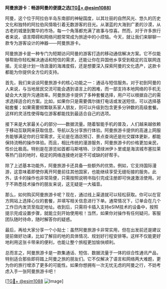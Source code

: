 **阿曼旅游卡：畅游阿曼的便捷之选[[TG💪+ @esim1088](https://t.me/s/esim1088)]**

阿曼，这个位于阿拉伯半岛东南部的神秘国度，以其壮丽的自然风光、悠久的历史文化和独特的阿拉伯风情吸引着无数游客的目光。从湛蓝的大海到广袤的沙漠，从古老的城堡到繁华的市场，每一个角落都充满了故事与惊喜。然而，对于许多旅行者来说，语言障碍和网络问题常常成为旅途中的小烦恼。今天，就让我们来聊聊一款专为游客设计的神器——阿曼旅游卡。

阿曼旅游卡是一种专门为短期访问阿曼的游客打造的移动通信解决方案。它不仅能够帮助你轻松解决通话和短信的需求，还能让你在异国他乡享受到稳定的互联网连接。无论是计划一场浪漫的海滩度假，还是想要深入探索阿曼的文化遗产，这款卡都能为你提供全方位的支持。

首先，我们来谈谈阿曼旅游卡的核心功能之一：通话与短信服务。对于初到阿曼的人来说，与当地居民交流可能会遇到语言上的困难，而一部支持本地网络的手机无疑会大大提升沟通效率。阿曼旅游卡提供了多种套餐选择，用户可以根据自己的需求选择适合的方案。比如，如果你只是需要偶尔拨打电话或发送短信，可以选择基础套餐；如果需要频繁联系家人朋友，则可以升级到包含更多分钟数的高级套餐。这样的灵活性使得每位游客都能找到最适合自己的选项。

接下来是大家最关心的部分——数据流量。随着智能手机的普及，人们越来越依赖于移动互联网来获取信息、导航以及分享旅行体验。阿曼旅游卡提供的高速上网服务能够满足你的日常需求，无论是在酒店预订、景点查询还是社交媒体更新，都能保持流畅的操作体验。而且，相比传统的漫游服务，阿曼旅游卡的价格更加亲民，性价比极高。特别是在游览如首都马斯喀特、沙漠绿洲伊卜里或是海滨城市塞拉莱等热门目的地时，稳定的网络连接绝对是不可或缺的好帮手。

除了上述基本功能外，阿曼旅游卡还具备一些额外的优势。例如，它支持国际漫游，这意味着即使你离开阿曼前往其他国家，也能继续享受无缝衔接的服务。此外，该卡的操作也非常简便，只需按照说明书指引完成注册即可快速激活使用。对于不熟悉技术操作的朋友来说，这无疑是一大福音。

那么，如何购买阿曼旅游卡呢？现在，通过线上渠道就可以轻松获取。你可以在官方网站上选择心仪的套餐，并填写相关信息进行下单。通常情况下，订单会在几个工作日内发货至指定地址。收到后，只需将卡插入支持eSIM技术的设备中，按照提示完成设置步骤，就能立刻开始使用啦！当然，如果你对操作有任何疑问，客服团队随时待命，随时解答你的疑惑。

最后，再给大家分享一个小贴士：虽然阿曼旅游卡非常实用，但在出发前还是建议提前做好功课，比如了解目的地的具体情况、规划好行程安排等。这样不仅能更好地利用这张卡带来的便利，也能让整个旅程更加愉快顺利。

总而言之，阿曼旅游卡是一款集通话、短信、数据流量于一体的综合性通讯产品，特别适合那些即将踏上阿曼之旅的朋友们。它不仅解决了语言和网络两大难题，更为你的旅行增添了更多的可能性。如果你想拥有一次无忧无虑的阿曼之行，不妨考虑入手一张阿曼旅游卡吧！

[[TG💪+ @esim1088](https://t.me/s/esim1088) ![Image](https://i.postimg.cc/4NQfJmqS/Snipaste-2025-05-13-00-14-12.png)]